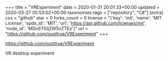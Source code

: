 +++
title = "VRExperiment"
date = 2020-01-31 20:01:33+00:00
updated = 2020-03-27 05:53:02+00:00
taxonomies.tags = ["repository", "C#"]
[extra]
css = "github"
star = 0
forks_count = 0
license = "{'key': 'mit', 'name': 'MIT License', 'spdx_id': 'MIT', 'url': 'https://api.github.com/licenses/mit', 'node_id': 'MDc6TGljZW5zZTEz'}"
url = "https://github.com/ousttrue/VRExperiment"
+++

<https://github.com/ousttrue/VRExperiment>

VR desktop experiment
